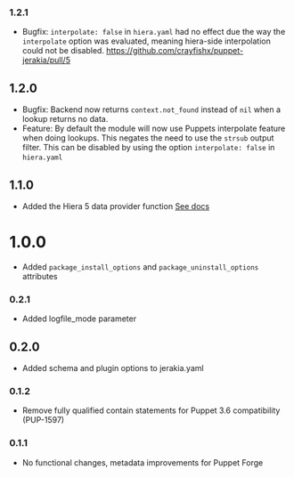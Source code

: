 

### 1.2.1

* Bugfix: `interpolate: false` in `hiera.yaml` had no effect due the way the `interpolate` option was evaluated, meaning hiera-side interpolation could not be disabled.  https://github.com/crayfishx/puppet-jerakia/pull/5

## 1.2.0

* Bugfix: Backend now returns `context.not_found` instead of `nil` when a lookup returns no data.
* Feature: By default the module will now use Puppets interpolate feature when doing lookups. This negates the need to use the `strsub` output filter.  This can be disabled by using the option `interpolate: false` in `hiera.yaml`


## 1.1.0

* Added the Hiera 5 data provider function [See docs](http://jerakia.io/integration/puppet)


# 1.0.0

* Added `package_install_options` and `package_uninstall_options` attributes

### 0.2.1

* Added logfile_mode parameter

## 0.2.0

* Added schema and plugin options to jerakia.yaml

### 0.1.2

* Remove fully qualified contain statements for Puppet 3.6 compatibility (PUP-1597)

### 0.1.1

* No functional changes, metadata improvements for Puppet Forge

